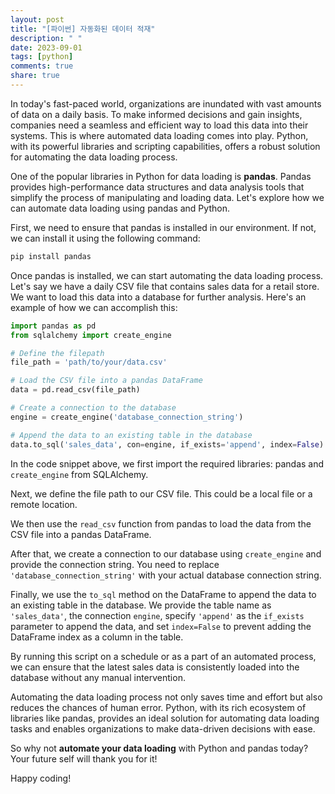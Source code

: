 ```yaml
---
layout: post
title: "[파이썬] 자동화된 데이터 적재"
description: " "
date: 2023-09-01
tags: [python]
comments: true
share: true
---
```


In today's fast-paced world, organizations are inundated with vast amounts of data on a daily basis. To make informed decisions and gain insights, companies need a seamless and efficient way to load this data into their systems. This is where automated data loading comes into play. Python, with its powerful libraries and scripting capabilities, offers a robust solution for automating the data loading process.

One of the popular libraries in Python for data loading is **pandas**. Pandas provides high-performance data structures and data analysis tools that simplify the process of manipulating and loading data. Let's explore how we can automate data loading using pandas and Python.

First, we need to ensure that pandas is installed in our environment. If not, we can install it using the following command:

```python
pip install pandas
```

Once pandas is installed, we can start automating the data loading process. Let's say we have a daily CSV file that contains sales data for a retail store. We want to load this data into a database for further analysis. Here's an example of how we can accomplish this:

```python
import pandas as pd
from sqlalchemy import create_engine

# Define the filepath
file_path = 'path/to/your/data.csv'

# Load the CSV file into a pandas DataFrame
data = pd.read_csv(file_path)

# Create a connection to the database
engine = create_engine('database_connection_string')

# Append the data to an existing table in the database
data.to_sql('sales_data', con=engine, if_exists='append', index=False)
```

In the code snippet above, we first import the required libraries: pandas and `create_engine` from SQLAlchemy. 

Next, we define the file path to our CSV file. This could be a local file or a remote location.

We then use the `read_csv` function from pandas to load the data from the CSV file into a pandas DataFrame.

After that, we create a connection to our database using `create_engine` and provide the connection string. You need to replace `'database_connection_string'` with your actual database connection string.

Finally, we use the `to_sql` method on the DataFrame to append the data to an existing table in the database. We provide the table name as `'sales_data'`, the connection `engine`, specify `'append'` as the `if_exists` parameter to append the data, and set `index=False` to prevent adding the DataFrame index as a column in the table.

By running this script on a schedule or as a part of an automated process, we can ensure that the latest sales data is consistently loaded into the database without any manual intervention.

Automating the data loading process not only saves time and effort but also reduces the chances of human error. Python, with its rich ecosystem of libraries like pandas, provides an ideal solution for automating data loading tasks and enables organizations to make data-driven decisions with ease.

So why not **automate your data loading** with Python and pandas today? Your future self will thank you for it!

Happy coding!